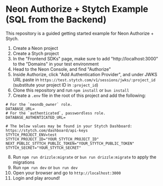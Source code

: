 # Neon Authorize + Stytch Example (SQL from the Backend)

This repository is a guided getting started example for Neon Authorize + Stych.

1. Create a Neon project
2. Create a Stych project
3. In the "Frontend SDKs" page, make sure to add "http://localhost:3000" to the "Domains" in your test environment
4. Head to the Neon Console, and find "Authorize"
5. Inside Authorize, click "Add Authentication Provider", and under JWKS URL paste in `https://test.stytch.com/v1/sessions/jwks/:project_id` (substitute your project ID in `:project_id`)
6. Clone this repository and run `npm install` or `bun install`
7. Create a `.env` file in the root of this project and add the following:

```
# For the `neondb_owner` role.
DATABASE_URL=
# For the `authenticated`, passwordless role.
DATABASE_AUTHENTICATED_URL=

# The below values may be found in your Stytch Dashboard: https://stytch.com/dashboard/api-keys
STYTCH_PROJECT_ENV=test
STYTCH_PROJECT_ID="YOUR_STYTCH_PROJECT_ID"
NEXT_PUBLIC_STYTCH_PUBLIC_TOKEN="YOUR_STYTCH_PUBLIC_TOKEN"
STYTCH_SECRET="YOUR_STYTCH_SECRET"
```

8. Run `npm run drizzle:migrate` or `bun run drizzle:migrate` to apply the migrations
9. Run `npm run dev` or `bun run dev`
10. Open your browser and go to `http://localhost:3000`
11. Login and play around!
